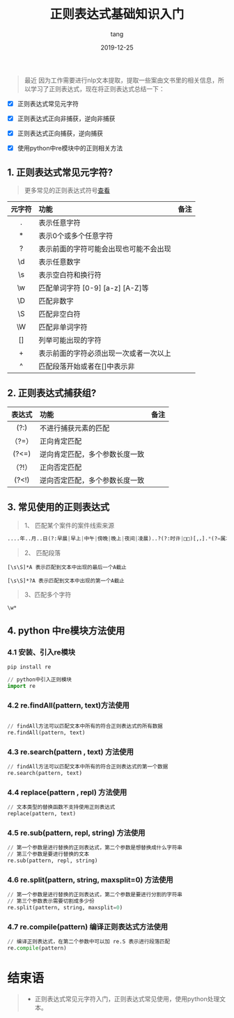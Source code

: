 ﻿---
layout:     post
title:      正则表达式基础知识入门
categories:   [正则表达式]
description:  正则表达式基础知识入门
date:       2019-12-25
keywords:     正则表达式
author:     tang
topmost: false  
---



>  最近 因为工作需要进行nlp文本提取，提取一些案由文书里的相关信息，所以学习了正则表达式，现在将正则表达式总结一下：
- [x] 正则表达式常见元字符
- [x] 正则表达式正向非捕获，逆向非捕获
- [x] 正则表达式正向捕获，逆向捕获
- [x] 使用python中re模块中的正则相关方法


## 1. 正则表达式常见元字符?

> 更多常见的正则表达式符号[查看][1]

| 元字符   | 功能   |  备注  |
| :----:   | :-----  | :----:  |
| .    | 表示任意字符 |        |
| *        |   表示0个或多个任意字符   |      |
| ?       |    表示前面的字符可能会出现也可能不会出现    |    |
| \d        |   表示任意数字   |      |
| \s       |    表示空白符和换行符    |    |
| \w       |    匹配单词字符 [0-9] [a-z] [A-Z]等    |    |
| \D       |    匹配非数字    |    |
| \S       |    匹配非空白符    |    |
| \W       |    匹配非单词字符    |    |
| []       |    列举可能出现的字符    |    |
| +       |     表示前面的字符必须出现一次或者一次以上    |    |
| ^       |     匹配段落开始或者在[]中表示非    |    |

## 2. 正则表达式捕获组?

| 表达式      | 功能   | 备注
| :-----:     | :----- | :----
| (?:)     |不进行捕获元素的匹配 |
|（?=）    |正向肯定匹配
| (?<=)    |逆向肯定匹配，多个参数长度一致
|（?!）   | 正向否定匹配
| (?<!)   | 逆向否定匹配，多个参数长度一致

## 3. 常见使用的正则表达式

> 1、 匹配某个案件的案件线索来源

```python
....年..月..日(?:早晨|早上|中午|傍晚|晚上|夜间|凌晨)..?(?:时许|□□)[,，].*(?=属本[□单]位.*案件)|
```

> 2、 匹配段落

```
[\s\S]*A 表示匹配到文本中出现的最后一个A截止

[\s\S]*?A 表示匹配到文本中出现的第一个A截止
```

> 3、匹配多个字符

```
\w*
```


## 4. python 中re模块方法使用

### 4.1 安装、引入re模块

```python
pip install re

// python中引入正则模块
import re

```

### 4.2 re.findAll(pattern, text)方法使用

```python

// findAll方法可以匹配文本中所有的符合正则表达式的所有数据
re.findAll(pattern, text) 

```

### 4.3 re.search(pattern , text) 方法使用

```python
// findAll方法可以匹配文本中所有的符合正则表达式的第一个数据
re.search(pattern, text)

```

### 4.4 replace(pattern , repl) 方法使用

```python
// 文本类型的替换函数不支持使用正则表达式
replace(pattern, text)

```

### 4.5 re.sub(pattern, repl, string) 方法使用

```python
// 第一个参数是进行替换的正则表达式，第二个参数是想替换成什么字符串
// 第三个参数是要进行替换的文本
re.sub(pattern, repl, string)

```


### 4.6 re.split(pattern, string, maxsplit=0) 方法使用

```python
// 第一个参数是进行替换的正则表达式，第二个参数是要进行分割的字符串
// 第三个参数表示需要切割成多少份
re.split(pattern, string, maxsplit=0)

```

### 4.7 re.compile(pattern) 编译正则表达式方法使用

```python
// 编译正则表达式，在第二个参数中可以加 re.S 表示进行段落匹配
re.compile(pattern) 

```


# 结束语

>* 正则表达式常见元字符入门，正则表达式常见使用，使用python处理文本。


[1]: https://www.cnblogs.com/afarmer/archive/2011/08/29/2158860.html
